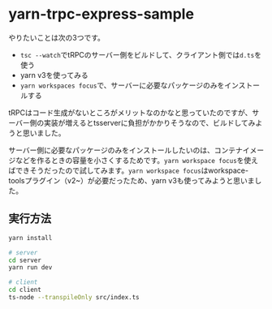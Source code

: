 # yarn-trpc-express-sample

やりたいことは次の3つです。

- `tsc --watch`でtRPCのサーバー側をビルドして、クライアント側では`d.ts`を使う
- yarn v3を使ってみる
- `yarn workspaces focus`で、サーバーに必要なパッケージのみをインストールする

tRPCはコード生成がないところがメリットなのかなと思っていたのですが、サーバー側の実装が増えるとtsserverに負担がかかりそうなので、ビルドしてみようと思いました。

サーバー側に必要なパッケージのみをインストールしたいのは、コンテナイメージなどを作るときの容量を小さくするためです。`yarn workspace focus`を使えばできそうだったので試してみます。`yarn workspace focus`はworkspace-toolsプラグイン（v2~）が必要だったため、yarn v3も使ってみようと思いました。


## 実行方法

```bash
yarn install

# server
cd server
yarn run dev

# client
cd client
ts-node --transpileOnly src/index.ts
```
